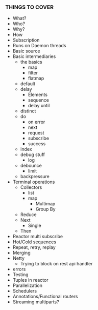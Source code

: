 ### THINGS TO COVER
- What?
- Who?
- Why?
- How
- Subscription
- Runs on Daemon threads
- Basic source
- Basic intermediaries
    - the basics
        - map
        - filter
        - flatmap
    - default 
    - delay
        - Elements
        - sequence
        - delay until
    - distinct
    - do
        - on error
        - next
        - request
        - subscribe
        - success
    - index
    - debug stuff
        - log
    - debounce
        - limit
    - backpressure
- Terminal operations
    - Collectors
        - list
        - map
            - Multimap
            - Group By 
    - Reduce
    - Next
        - Single   
    - Then
- Reactor multi subscribe
- Hot/Cold sequences
- Repeat, retry, replay
- Merging
- Netty
    - Trying to block on rest api handler
- errors
- Testing
- Tuples in reactor
- Parallelization
- Schedulers
- Annotations/Functional routers
- Streaming multiparts?
